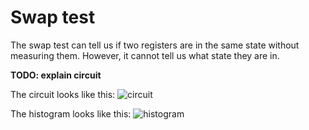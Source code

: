 # Swap test
The swap test can tell us if two registers are in the same state without measuring them. However, it cannot tell us what state they are in.

**TODO: explain circuit**

The circuit looks like this:
![circuit](https://user-images.githubusercontent.com/63567458/102344325-0538f900-3f9c-11eb-87aa-dcfb800d299a.jpg)

The histogram looks like this:
![histogram](https://user-images.githubusercontent.com/63567458/102344351-0ec26100-3f9c-11eb-87b2-347cc3f75a13.jpg)
